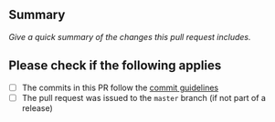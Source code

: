 ## Summary
_Give a quick summary of the changes this pull request includes._

## Please check if the following applies
- [ ] The commits in this PR follow the [commit guidelines](https://github.com/realtimeregister/adac-api-client/blob/master/CONTRIBUTING.md)
- [ ] The pull request was issued to the `master` branch (if not part of a release)

